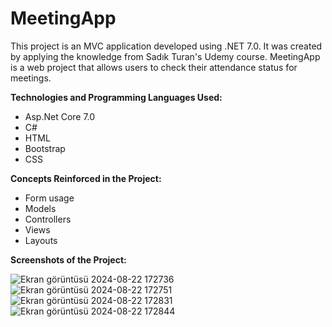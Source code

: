 # MeetingApp

This project is an MVC application developed using .NET 7.0. It was created by applying the knowledge from Sadık Turan's Udemy course. MeetingApp is a web project that allows users to check their attendance status for meetings.


**Technologies and Programming Languages Used:**

- Asp.Net Core 7.0
- C#
- HTML
- Bootstrap
- CSS


**Concepts Reinforced in the Project:**

- Form usage
- Models
- Controllers
- Views
- Layouts

**Screenshots of the Project:**

![Ekran görüntüsü 2024-08-22 172736](https://github.com/user-attachments/assets/017259d3-6a62-4bdf-be98-a58533961f81)
![Ekran görüntüsü 2024-08-22 172751](https://github.com/user-attachments/assets/0ae22e28-f7d8-44de-a677-fc629b96d517)
![Ekran görüntüsü 2024-08-22 172831](https://github.com/user-attachments/assets/d8b4a3b2-8d6e-4db4-8292-5a86e9d5d570)
![Ekran görüntüsü 2024-08-22 172844](https://github.com/user-attachments/assets/5b85b916-fb8e-4564-b3d6-81a015b81919)
